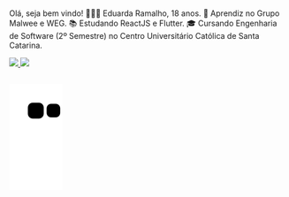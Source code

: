 ### 

Olá, seja bem vindo! 
👩🏽‍💻 Eduarda Ramalho, 18 anos.
🔭 Aprendiz no Grupo Malwee e WEG.
📚 Estudando ReactJS e Flutter.
🎓 Cursando Engenharia de Software (2º Semestre) no Centro Universitário Católica de Santa Catarina.

<div style=" align:"center">
  <a href="https://github.com/eduardaramalho">
  <img height="180em" src="https://github-readme-stats.vercel.app/api?username=eduardaramalho&show_icons=true&theme=nightowl&include_all_commits=true&count_private=true"/>
  <img height="180em" src="https://github-readme-stats.vercel.app/api/top-langs/?username=eduardaramalho&layout=compact&langs_count=7&theme=nightowl"/>
 
</div>
  
 ##


  ![Snake animation](https://github.com/eduardaramalho/eduardaramalho/blob/output/github-contribution-grid-snake.svg)

